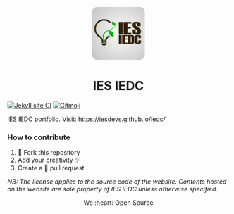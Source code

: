 <p id="downloads" align="center">
	<img src="assets/img/logos/ies-iedc-logo.svg" height="120px"/>
	<h1 align="center">IES IEDC</h1>
</p>

[![Jekyll site CI](https://github.com/iesdevs/iedc/actions/workflows/jekyll.yml/badge.svg)](https://github.com/iesdevs/iedc/actions/workflows/jekyll.yml) [![Gitmoji](https://img.shields.io/badge/gitmoji-%20😎-FFDD67.svg)](https://gitmoji.dev/)

IES IEDC portfolio. Visit: https://iesdevs.github.io/iedc/

### How to contribute

1. 🍴 Fork this repository
2. Add your creativity ✨
3. Create a 🚪 pull request

*NB: The license applies to the source code of the website. Contents hosted on the website are sole property of IES IEDC unless otherwise specified.*

<p align='center'> We :heart: Open Source </p> 
